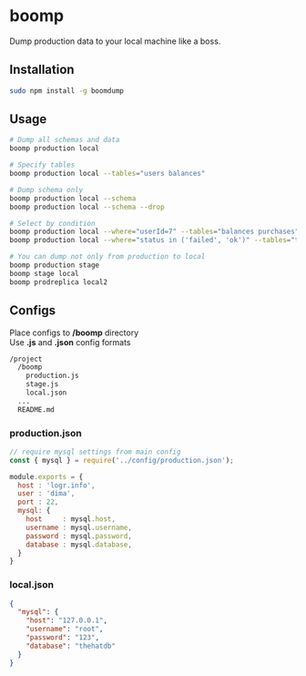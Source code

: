 # boomp

Dump production data to your local machine like a boss.

## Installation

```bash
sudo npm install -g boomdump
```

## Usage

```bash
# Dump all schemas and data
boomp production local

# Specify tables
boomp production local --tables="users balances"

# Dump schema only
boomp production local --schema
boomp production local --schema --drop

# Select by condition 
boomp production local --where="userId=7" --tables="balances purchases"
boomp production local --where="status in ('failed', 'ok')" --tables="transactions"

# You can dump not only from production to local
boomp production stage
boomp stage local
boomp prodreplica local2
```

## Configs

Place configs to **/boomp** directory\
Use **.js** and **.json** config formats

```bash
/project
  /boomp
    production.js
    stage.js
    local.json
  ...
  README.md
```

### production.json
```javascript
// require mysql settings from main config
const { mysql } = require('../config/production.json');

module.exports = {
  host : 'logr.info',
  user : 'dima',
  port : 22,
  mysql: {
    host     : mysql.host,
    username : mysql.username,
    password : mysql.password,
    database : mysql.database,
  }
}
```

### local.json
```json
{
  "mysql": {
    "host": "127.0.0.1",
    "username": "root",
    "password": "123",
    "database": "thehatdb"
  }
}
```